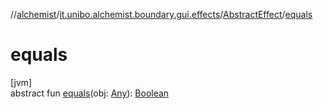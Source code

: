 //[alchemist](../../../index.md)/[it.unibo.alchemist.boundary.gui.effects](../index.md)/[AbstractEffect](index.md)/[equals](equals.md)

# equals

[jvm]\
abstract fun [equals](equals.md)(obj: [Any](https://kotlinlang.org/api/latest/jvm/stdlib/kotlin/-any/index.html)): [Boolean](https://kotlinlang.org/api/latest/jvm/stdlib/kotlin/-boolean/index.html)
